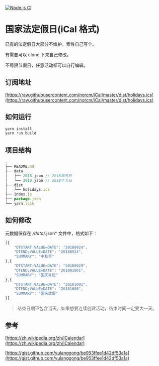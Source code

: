 [![Node.js CI](https://github.com/norcm/iCal/actions/workflows/node.js.yml/badge.svg?branch=master&event=push)](https://github.com/norcm/iCal/actions/workflows/node.js.yml)
# 国家法定假日(iCal 格式)

已有的法定假日大部分不维护，索性自己写个。

有需要可以 clone 下来自己修改。

不局限节假日，任意活动都可以自行编辑。

## 订阅地址

[https://raw.githubusercontent.com/norcm/iCal/master/dist/holidays.ics](https://raw.githubusercontent.com/norcm/iCal/master/dist/holidays.ics)

## 如何运行

```js
yarn install
yarn run build
```

## 项目结构

```js
.
├── README.md
├── data
│   ├── 2018.json // 2018年节日
│   └── 2019.json // 2019年节日
├── dist
│   └── holidays.ics
├── index.js
├── package.json
└── yarn.lock
```

## 如何修改

元数据保存在 */data/*.json* 文件中，格式如下：

```js
[{
    "DTSTART;VALUE=DATE": "20180924",
    "DTEND;VALUE=DATE": "20180924",
    "SUMMARY": "中秋节"
},{
    "DTSTART;VALUE=DATE": "20180929",
    "DTEND;VALUE=DATE": "201801001",
    "SUMMARY": "国庆补班"
},{
    "DTSTART;VALUE=DATE": "20181001",
    "DTEND;VALUE=DATE": "20181008",
    "SUMMARY": "国庆放假"
}]
```

> 结束日期不包含当天。如果想要连续创建活动，结束时间一定要大一天。

## 参考

[https://zh.wikipedia.org/zh/ICalendar](https://zh.wikipedia.org/zh/ICalendar)

[https://gist.github.com/yulanggong/be953ffee1d42df53a1a](https://gist.github.com/yulanggong/be953ffee1d42df53a1a)
